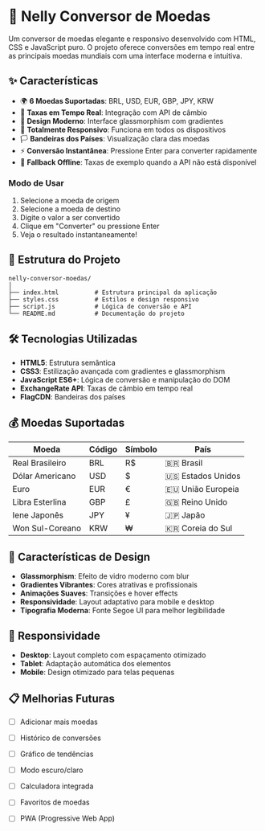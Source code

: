 # 💱 Nelly Conversor de Moedas

Um conversor de moedas elegante e responsivo desenvolvido com HTML, CSS e JavaScript puro. O projeto oferece conversões em tempo real entre as principais moedas mundiais com uma interface moderna e intuitiva.

## ✨ Características

- 🌍 **6 Moedas Suportadas**: BRL, USD, EUR, GBP, JPY, KRW
- 🚀 **Taxas em Tempo Real**: Integração com API de câmbio
- 🎨 **Design Moderno**: Interface glassmorphism com gradientes
- 📱 **Totalmente Responsivo**: Funciona em todos os dispositivos
- 🏳️ **Bandeiras dos Países**: Visualização clara das moedas
- ⚡ **Conversão Instantânea**: Pressione Enter para converter rapidamente
- 💾 **Fallback Offline**: Taxas de exemplo quando a API não está disponível


### Modo de Usar

1. Selecione a moeda de origem
2. Selecione a moeda de destino
3. Digite o valor a ser convertido
4. Clique em "Converter" ou pressione Enter
5. Veja o resultado instantaneamente!

## 📁 Estrutura do Projeto

```
nelly-conversor-moedas/
│
├── index.html          # Estrutura principal da aplicação
├── styles.css          # Estilos e design responsivo
├── script.js           # Lógica de conversão e API
└── README.md           # Documentação do projeto
```

## 🛠️ Tecnologias Utilizadas

- **HTML5**: Estrutura semântica
- **CSS3**: Estilização avançada com gradientes e glassmorphism
- **JavaScript ES6+**: Lógica de conversão e manipulação do DOM
- **ExchangeRate API**: Taxas de câmbio em tempo real
- **FlagCDN**: Bandeiras dos países

## 💰 Moedas Suportadas

| Moeda | Código | Símbolo | País |
|-------|--------|---------|------|
| Real Brasileiro | BRL | R$ | 🇧🇷 Brasil |
| Dólar Americano | USD | $ | 🇺🇸 Estados Unidos |
| Euro | EUR | € | 🇪🇺 União Europeia |
| Libra Esterlina | GBP | £ | 🇬🇧 Reino Unido |
| Iene Japonês | JPY | ¥ | 🇯🇵 Japão |
| Won Sul-Coreano | KRW | ₩ | 🇰🇷 Coreia do Sul |

## 🎨 Características de Design

- **Glassmorphism**: Efeito de vidro moderno com blur
- **Gradientes Vibrantes**: Cores atrativas e profissionais
- **Animações Suaves**: Transições e hover effects
- **Responsividade**: Layout adaptativo para mobile e desktop
- **Tipografia Moderna**: Fonte Segoe UI para melhor legibilidade



## 📱 Responsividade

- **Desktop**: Layout completo com espaçamento otimizado
- **Tablet**: Adaptação automática dos elementos
- **Mobile**: Design otimizado para telas pequenas


## 📋 Melhorias Futuras

- [ ] Adicionar mais moedas
- [ ] Histórico de conversões
- [ ] Gráfico de tendências
- [ ] Modo escuro/claro
- [ ] Calculadora integrada
- [ ] Favoritos de moedas
- [ ] PWA (Progressive Web App)


